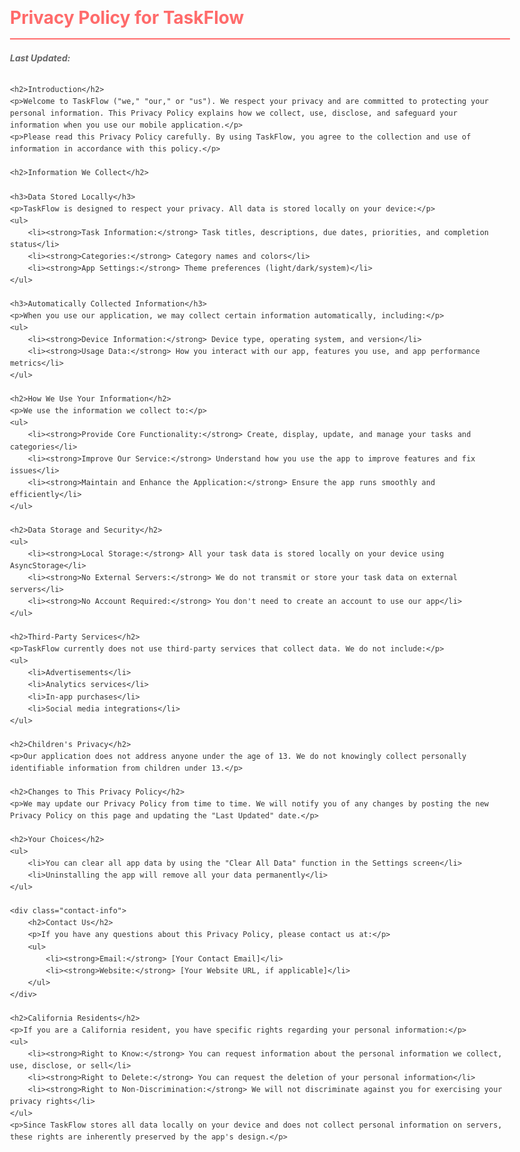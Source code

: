 <!DOCTYPE html>
<html lang="en">
<head>
    <meta charset="UTF-8">
    <meta name="viewport" content="width=device-width, initial-scale=1.0">
    <title>TaskFlow Privacy Policy</title>
    <style>
        body {
            font-family: -apple-system, BlinkMacSystemFont, 'Segoe UI', Roboto, Oxygen, Ubuntu, Cantarell, 'Open Sans', 'Helvetica Neue', sans-serif;
            line-height: 1.6;
            color: #333;
            max-width: 800px;
            margin: 0 auto;
            padding: 20px;
        }
        h1 {
            color: #FF6B6B;
            border-bottom: 2px solid #FF6B6B;
            padding-bottom: 10px;
        }
        h2 {
            color: #FF6B6B;
            margin-top: 30px;
        }
        p, li {
            margin-bottom: 15px;
        }
        .last-updated {
            font-style: italic;
            color: #666;
            margin-bottom: 30px;
        }
        .contact-info {
            background-color: #f9f9f9;
            padding: 15px;
            border-radius: 5px;
            margin-top: 30px;
        }
    </style>
</head>
<body>
    <h1>Privacy Policy for TaskFlow</h1>
    <p class="last-updated"><strong>Last Updated:</strong> <script>document.write(new Date().toLocaleDateString())</script></p>
    
    <h2>Introduction</h2>
    <p>Welcome to TaskFlow ("we," "our," or "us"). We respect your privacy and are committed to protecting your personal information. This Privacy Policy explains how we collect, use, disclose, and safeguard your information when you use our mobile application.</p>
    <p>Please read this Privacy Policy carefully. By using TaskFlow, you agree to the collection and use of information in accordance with this policy.</p>
    
    <h2>Information We Collect</h2>
    
    <h3>Data Stored Locally</h3>
    <p>TaskFlow is designed to respect your privacy. All data is stored locally on your device:</p>
    <ul>
        <li><strong>Task Information:</strong> Task titles, descriptions, due dates, priorities, and completion status</li>
        <li><strong>Categories:</strong> Category names and colors</li>
        <li><strong>App Settings:</strong> Theme preferences (light/dark/system)</li>
    </ul>
    
    <h3>Automatically Collected Information</h3>
    <p>When you use our application, we may collect certain information automatically, including:</p>
    <ul>
        <li><strong>Device Information:</strong> Device type, operating system, and version</li>
        <li><strong>Usage Data:</strong> How you interact with our app, features you use, and app performance metrics</li>
    </ul>
    
    <h2>How We Use Your Information</h2>
    <p>We use the information we collect to:</p>
    <ul>
        <li><strong>Provide Core Functionality:</strong> Create, display, update, and manage your tasks and categories</li>
        <li><strong>Improve Our Service:</strong> Understand how you use the app to improve features and fix issues</li>
        <li><strong>Maintain and Enhance the Application:</strong> Ensure the app runs smoothly and efficiently</li>
    </ul>
    
    <h2>Data Storage and Security</h2>
    <ul>
        <li><strong>Local Storage:</strong> All your task data is stored locally on your device using AsyncStorage</li>
        <li><strong>No External Servers:</strong> We do not transmit or store your task data on external servers</li>
        <li><strong>No Account Required:</strong> You don't need to create an account to use our app</li>
    </ul>
    
    <h2>Third-Party Services</h2>
    <p>TaskFlow currently does not use third-party services that collect data. We do not include:</p>
    <ul>
        <li>Advertisements</li>
        <li>Analytics services</li>
        <li>In-app purchases</li>
        <li>Social media integrations</li>
    </ul>
    
    <h2>Children's Privacy</h2>
    <p>Our application does not address anyone under the age of 13. We do not knowingly collect personally identifiable information from children under 13.</p>
    
    <h2>Changes to This Privacy Policy</h2>
    <p>We may update our Privacy Policy from time to time. We will notify you of any changes by posting the new Privacy Policy on this page and updating the "Last Updated" date.</p>
    
    <h2>Your Choices</h2>
    <ul>
        <li>You can clear all app data by using the "Clear All Data" function in the Settings screen</li>
        <li>Uninstalling the app will remove all your data permanently</li>
    </ul>
    
    <div class="contact-info">
        <h2>Contact Us</h2>
        <p>If you have any questions about this Privacy Policy, please contact us at:</p>
        <ul>
            <li><strong>Email:</strong> [Your Contact Email]</li>
            <li><strong>Website:</strong> [Your Website URL, if applicable]</li>
        </ul>
    </div>
    
    <h2>California Residents</h2>
    <p>If you are a California resident, you have specific rights regarding your personal information:</p>
    <ul>
        <li><strong>Right to Know:</strong> You can request information about the personal information we collect, use, disclose, or sell</li>
        <li><strong>Right to Delete:</strong> You can request the deletion of your personal information</li>
        <li><strong>Right to Non-Discrimination:</strong> We will not discriminate against you for exercising your privacy rights</li>
    </ul>
    <p>Since TaskFlow stores all data locally on your device and does not collect personal information on servers, these rights are inherently preserved by the app's design.</p>
</body>
</html> 
